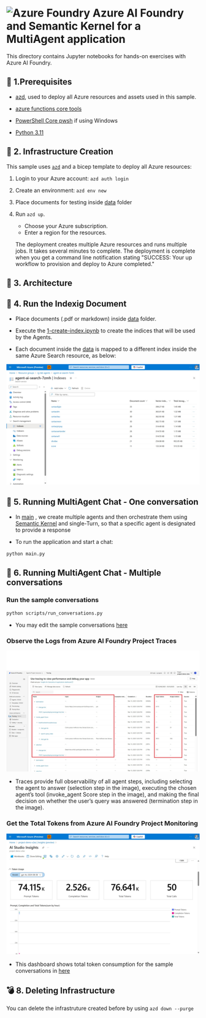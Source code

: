 # <img src="./utils/media/ai-foundry.jpg" alt="Azure Foundry" style="width:60px;height:60px"/> Azure AI Foundry and Semantic Kernel for a MultiAgent application

This directory contains Jupyter notebooks for hands-on exercises with Azure AI Foundry.

## 🔧 1.Prerequisites

+ [azd](https://learn.microsoft.com/azure/developer/azure-developer-cli/install-azd), used to deploy all Azure resources and assets used in this sample.

+ [azure functions core tools](https://learn.microsoft.com/en-us/azure/azure-functions/functions-run-local?tabs=windows%2Cisolated-process%2Cnode-v4%2Cpython-v2%2Chttp-trigger%2Ccontainer-apps&pivots=programming-language-csharp)

+ [PowerShell Core pwsh](https://github.com/PowerShell/powershell/releases) if using Windows

+ [Python 3.11](https://www.python.org/downloads/release/python-3110/)

## 🔧 2. Infrastructure Creation

This sample uses [`azd`](https://learn.microsoft.com/azure/developer/azure-developer-cli/) and a bicep template to deploy all Azure resources:

1. Login to your Azure account: `azd auth login`

2. Create an environment: `azd env new`

3. Place documents for testing inside [data](./data/) folder 

4. Run `azd up`.

   + Choose your Azure subscription.
   + Enter a region for the resources.

   The deployment creates multiple Azure resources and runs multiple jobs. It takes several minutes to complete. The deployment is complete when you get a command line notification stating "SUCCESS: Your up workflow to provision and deploy to Azure completed."

## 🔧 3. Architecture 

## 🚀 4. Run the Indexig Document
- Place documents (.pdf or markdown) inside [data](data/) folder. 

- Execute the [1-create-index.ipynb](notebooks/1-create-index.ipynb) to create the indices that will be used by the Agents. 

- Each document inside the [data](data/) is mapped to a different index inside the same Azure Search resource, as below:

![Connect](utils/media/ai-search.jpg)

## 🚀 5. Running MultiAgent Chat - One conversation
- In [main](main.py) , we create multiple agents and then orchestrate them using [Semantic Kernel](https://learn.microsoft.com/en-us/semantic-kernel/overview/) and single-Turn, so that a specific agent is designated to provide a response

- To run the application and start a chat:
```bash
python main.py
```

## 🚀 6. Running MultiAgent Chat - Multiple conversations

### Run the sample conversations
```bash
python scripts/run_conversations.py
```
   - You may edit the sample conversations [here](./config/user_inputs.py)

### Observe the Logs from Azure AI Foundry Project Traces
![Connect](utils/media/ai-traces.jpg)

   - Traces provide full observability of all agent steps, including selecting the agent to answer (selection step in the image), executing the chosen agent’s tool (invoke_agent Score step in the image), and making the final decision on whether the user’s query was answered (termination step in the image).

### Get the Total Tokens from Azure AI Foundry Project Monitoring
![Connect](utils/media/ai-insights.jpg)

   - This dashboard shows total token consumption for the sample conversations in [here](./config/user_inputs.py)

## 💣 8. Deleting Infrastructure

You can delete the infrastruture created before by using `azd down --purge`
  
